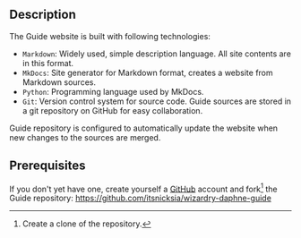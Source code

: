 ## Description

The Guide website is built with following technologies:

* `Markdown`: Widely used, simple description language. All site contents are
  in this format.
* `MkDocs`: Site generator for Markdown format, creates a website from Markdown
  sources.
* `Python`: Programming language used by MkDocs.
* `Git`: Version control system for source code. Guide sources are stored in a
  git repository on GitHub for easy collaboration.

Guide repository is configured to automatically update the website when new
changes to the sources are merged.

## Prerequisites

If you don't yet have one, create yourself a [GitHub](https://github.com)
account and fork[^fork] the Guide repository: <https://github.com/itsnicksia/wizardry-daphne-guide>

[^fork]: Create a clone of the repository.

